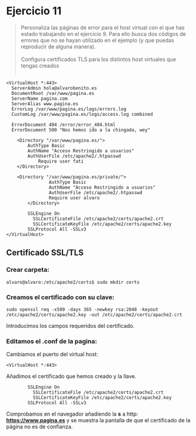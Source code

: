 # Ejercicio 11

> Personaliza las páginas de error para el host virtual con el que has estado trabajando 
en el ejercicio 9. Para ello busca dos códigos de errores que no se hayan utilizado en el 
ejemplo (y que puedas reproducir de alguna manera). <br><br>
> Configura certificados TLS para los distintos host virtuales que tengas creados<br><br>


~~~
<VirtualHost *:443>
  ServerAdmin hola@alvarobenito.es
  DocumentRoot /var/www/pagina.es
  ServerName pagina.com
  ServerAlias www.pagina.es
  ErrorLog /var/www/pagina.es/logs/errors.log
  CustomLog /var/www/pagina.es/logs/access.log combined
  
  ErrorDocument 404 /error/error_404.html
  ErrorDocument 500 "Nos hemos ido a la chingada, wey"

	<Directory "/var/www/pagina.es/">
 		AuthType Basic
 		AuthName "Acceso Restringido a usuarios"
 		AuthUserFile /etc/apache2/.htpasswd
    		Require user fati
  	</Directory>

	<Directory "/var/www/pagina.es/private/">
                AuthType Basic
                AuthName "Acceso Restringido a usuarios"
                AuthUserFile /etc/apache2/.htpasswd
                Require user alvaro
        </Directory>

        SSLEngine On
	      SSLCertificateFile /etc/apache2/certs/apache2.crt
	      SSLCertificateKeyFile /etc/apache2/certs/apache2.key
        SSLProtocol All -SSLv3 
</VirtualHost>
~~~

## Certificado SSL/TLS

### Crear carpeta: 
~~~
alvaro@alvaro:/etc/apache2/certs$ sudo mkdir certs
~~~

### Creamos el certificado con su clave:

~~~
sudo openssl req -x509 -days 365 -newkey rsa:2048 -keyout /etc/apache2/certs/apache2.key -out /etc/apache2/certs/apache2.crt
~~~

Introducimos los campos requeridos del certificado.



### Editamos el .conf de la pagina:

Cambiamos el puerto del virtual host:

~~~
<VirtualHost *:443>
~~~


Añadimos el certificado que hemos creado y la llave. 
~~~
        SSLEngine On
	      SSLCertificateFile /etc/apache2/certs/apache2.crt
	      SSLCertificateKeyFile /etc/apache2/certs/apache2.key
        SSLProtocol All -SSLv3
~~~

Comprobamos en el navegador añadiendo la **s** a http:  **https://www.pagina.es**   y se muestra la pantalla de que el certificado de la página no es de confianza. 






